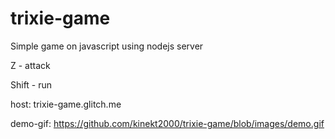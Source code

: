 # trixie-game
Simple game on javascript using nodejs server

Z - attack

Shift - run

host: trixie-game.glitch.me

demo-gif: https://github.com/kinekt2000/trixie-game/blob/images/demo.gif
